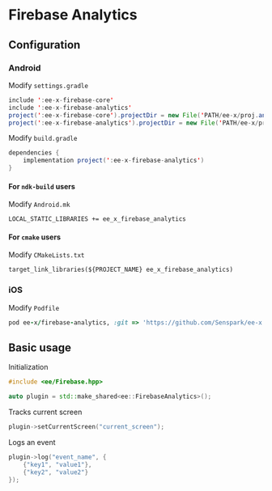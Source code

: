 # Firebase Analytics
## Configuration
### Android
Modify `settings.gradle`
```java
include ':ee-x-firebase-core'
include ':ee-x-firebase-analytics'
project(':ee-x-firebase-core').projectDir = new File('PATH/ee-x/proj.android_studio/ee-x-firebase-core')
project(':ee-x-firebase-analytics').projectDir = new File('PATH/ee-x/proj.android_studio/ee-x-firebase-analytics')
```

Modify `build.gradle`
```java
dependencies {
    implementation project(':ee-x-firebase-analytics')
}
```

#### For `ndk-build` users
Modify `Android.mk`
```
LOCAL_STATIC_LIBRARIES += ee_x_firebase_analytics
```

#### For `cmake` users
Modify `CMakeLists.txt`
```
target_link_libraries(${PROJECT_NAME} ee_x_firebase_analytics)
```

### iOS
Modify `Podfile`
```ruby
pod ee-x/firebase-analytics, :git => 'https://github.com/Senspark/ee-x'
```

## Basic usage
Initialization
```cpp
#include <ee/Firebase.hpp>

auto plugin = std::make_shared<ee::FirebaseAnalytics>();
```

Tracks current screen
```cpp
plugin->setCurrentScreen("current_screen");
```

Logs an event
```cpp
plugin->log("event_name", {
    {"key1", "value1"},
    {"key2", "value2"}
});
```